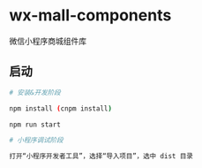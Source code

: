 # wx-mall-components
微信小程序商城组件库

## 启动

```bash
# 安装&开发阶段

npm install (cnpm install)

npm run start

# 小程序调试阶段

打开“小程序开发者工具”，选择“导入项目”，选中 dist 目录
```